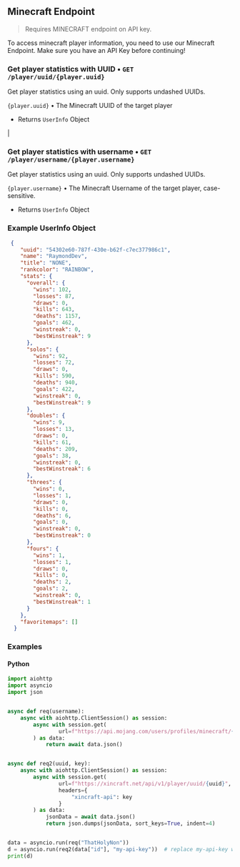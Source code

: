 ## Minecraft Endpoint
> Requires MINECRAFT endpoint on API key.

To access minecraft player information, you need to use our Minecraft Endpoint. Make sure you have an API Key before continuing!

### Get player statistics with UUID • `GET /player/uuid/{player.uuid}`


Get player statistics using an uuid. Only supports undashed UUIDs.

`{player.uuid}` • The Minecraft UUID of the target player 
- Returns `UserInfo` Object

|

### Get player statistics with username • `GET /player/username/{player.username}`

Get player statistics using an uuid. Only supports undashed UUIDs.

`{player.username}` • The Minecraft Username of the target player, case-sensitive.

- Returns `UserInfo` Object



### Example UserInfo Object
```json
 {
    "uuid": "54302e60-787f-430e-b62f-c7ec377986c1",
    "name": "RaymondDev",
    "title": "NONE",
    "rankcolor": "RAINBOW",
    "stats": {
      "overall": {
        "wins": 102,
        "losses": 87,
        "draws": 0,
        "kills": 643,
        "deaths": 1157,
        "goals": 462,
        "winstreak": 0,
        "bestWinstreak": 9
      },
      "solos": {
        "wins": 92,
        "losses": 72,
        "draws": 0,
        "kills": 590,
        "deaths": 940,
        "goals": 422,
        "winstreak": 0,
        "bestWinstreak": 9
      },
      "doubles": {
        "wins": 9,
        "losses": 13,
        "draws": 0,
        "kills": 61,
        "deaths": 209,
        "goals": 38,
        "winstreak": 0,
        "bestWinstreak": 6
      },
      "threes": {
        "wins": 0,
        "losses": 1,
        "draws": 0,
        "kills": 0,
        "deaths": 6,
        "goals": 0,
        "winstreak": 0,
        "bestWinstreak": 0
      },
      "fours": {
        "wins": 1,
        "losses": 1,
        "draws": 0,
        "kills": 0,
        "deaths": 2,
        "goals": 2,
        "winstreak": 0,
        "bestWinstreak": 1
      }
    },
    "favoritemaps": []
  }
```
### Examples
#### Python
```py
import aiohttp
import asyncio
import json


async def req(username):
    async with aiohttp.ClientSession() as session:
        async with session.get(
                url=f"https://api.mojang.com/users/profiles/minecraft/{username}"
        ) as data:
            return await data.json()


async def req2(uuid, key):
    async with aiohttp.ClientSession() as session:
        async with session.get(
                url=f"https://xincraft.net/api/v1/player/uuid/{uuid}",
                headers={
                    "xincraft-api": key
                }
        ) as data:
            jsonData = await data.json()
            return json.dumps(jsonData, sort_keys=True, indent=4)


data = asyncio.run(req("ThatHolyNon"))
d = asyncio.run(req2(data["id"], "my-api-key"))  # replace my-api-key with your api key
print(d)

```
